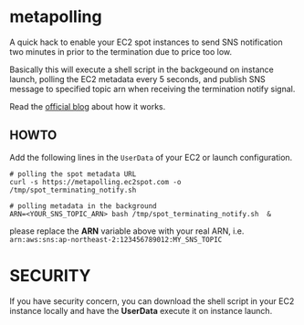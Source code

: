 # metapolling

A quick hack to enable your EC2 spot instances to send SNS notification two minutes in prior to the termination due to price too low.

Basically this will execute a shell script in the backgeound on instance launch, polling the EC2 metadata every 5 seconds, and publish SNS message to specified topic arn when receiving the termination notify signal.


Read the [official blog](https://aws.amazon.com/tw/blogs/aws/new-ec2-spot-instance-termination-notices/) about how it works. 



## HOWTO

Add the following lines in the `UserData` of your EC2 or launch configuration.

```
# polling the spot metadata URL 
curl -s https://metapolling.ec2spot.com -o /tmp/spot_terminating_notify.sh

# polling metadata in the background
ARN=<YOUR_SNS_TOPIC_ARN> bash /tmp/spot_terminating_notify.sh  &
```

please replace the **ARN** variable above with your real ARN, i.e. `arn:aws:sns:ap-northeast-2:123456789012:MY_SNS_TOPIC` 



# SECURITY

If you have security concern, you can download the shell script in your EC2 instance locally and have the **UserData** execute it on instance launch.